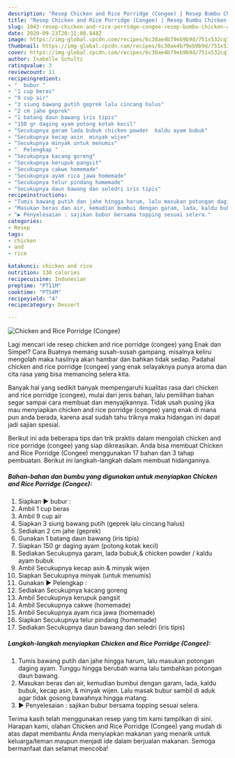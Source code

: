 ```yaml
---
description: "Resep Chicken and Rice Porridge (Congee) | Resep Bumbu Chicken and Rice Porridge (Congee) Yang Sedap"
title: "Resep Chicken and Rice Porridge (Congee) | Resep Bumbu Chicken and Rice Porridge (Congee) Yang Sedap"
slug: 1043-resep-chicken-and-rice-porridge-congee-resep-bumbu-chicken-and-rice-porridge-congee-yang-sedap
date: 2020-09-23T20:11:08.848Z
image: https://img-global.cpcdn.com/recipes/6c30ae4b79eb9b9d/751x532cq70/chicken-and-rice-porridge-congee-foto-resep-utama.jpg
thumbnail: https://img-global.cpcdn.com/recipes/6c30ae4b79eb9b9d/751x532cq70/chicken-and-rice-porridge-congee-foto-resep-utama.jpg
cover: https://img-global.cpcdn.com/recipes/6c30ae4b79eb9b9d/751x532cq70/chicken-and-rice-porridge-congee-foto-resep-utama.jpg
author: Isabelle Schultz
ratingvalue: 3
reviewcount: 11
recipeingredient:
- "  bubur "
- "1 cup beras"
- "9 cup air"
- "3 siung bawang putih geprek lalu cincang halus"
- "2 cm jahe geprek"
- "1 batang daun bawang iris tipis"
- "150 gr daging ayam potong kotak kecil"
- "Secukupnya garam lada bubuk chicken powder  kaldu ayam bubuk"
- "Secukupnya kecap asin  minyak wijen"
- "Secukupnya minyak untuk menumis"
- "  Pelengkap "
- "Secukupnya kacang goreng"
- "Secukupnya kerupuk pangsit"
- "Secukupnya cakwe homemade"
- "Secukupnya ayam rica jawa homemade"
- "Secukupnya telur pindang homemade"
- "Secukupnya daun bawang dan seledri iris tipis"
recipeinstructions:
- "Tumis bawang putih dan jahe hingga harum, lalu masukan potongan daging ayam. Tunggu hingga berubah warna lalu tambahkan potongan daun bawang."
- "Masukan beras dan air, kemudian bumbui dengan garam, lada, kaldu bubuk, kecap asin, &amp; minyak wijen. Lalu masak bubur sambil di aduk agar tidak gosong bawahnya hingga matang."
- "▶️ Penyelesaian : sajikan bubur bersama topping sesuai selera."
categories:
- Resep
tags:
- chicken
- and
- rice

katakunci: chicken and rice 
nutrition: 130 calories
recipecuisine: Indonesian
preptime: "PT11M"
cooktime: "PT54M"
recipeyield: "4"
recipecategory: Dessert

---
```



![Chicken and Rice Porridge (Congee)](https://img-global.cpcdn.com/recipes/6c30ae4b79eb9b9d/751x532cq70/chicken-and-rice-porridge-congee-foto-resep-utama.jpg)

Lagi mencari ide resep chicken and rice porridge (congee) yang Enak dan Simpel? Cara Buatnya memang susah-susah gampang. misalnya keliru mengolah maka hasilnya akan hambar dan bahkan tidak sedap. Padahal chicken and rice porridge (congee) yang enak selayaknya punya aroma dan cita rasa yang bisa memancing selera kita.



Banyak hal yang sedikit banyak mempengaruhi kualitas rasa dari chicken and rice porridge (congee), mulai dari jenis bahan, lalu pemilihan bahan segar sampai cara membuat dan menyajikannya. Tidak usah pusing jika mau menyiapkan chicken and rice porridge (congee) yang enak di mana pun anda berada, karena asal sudah tahu triknya maka hidangan ini dapat jadi sajian spesial.


Berikut ini ada beberapa tips dan trik praktis dalam mengolah chicken and rice porridge (congee) yang siap dikreasikan. Anda bisa membuat Chicken and Rice Porridge (Congee) menggunakan 17 bahan dan 3 tahap pembuatan. Berikut ini langkah-langkah dalam membuat hidangannya.

<!--inarticleads1-->

##### Bahan-bahan dan bumbu yang digunakan untuk menyiapkan Chicken and Rice Porridge (Congee):

1. Siapkan  ▶️ bubur :
1. Ambil 1 cup beras
1. Ambil 9 cup air
1. Siapkan 3 siung bawang putih (geprek lalu cincang halus)
1. Sediakan 2 cm jahe (geprek)
1. Gunakan 1 batang daun bawang (iris tipis)
1. Siapkan 150 gr daging ayam (potong kotak kecil)
1. Sediakan Secukupnya garam, lada bubuk,&amp; chicken powder / kaldu ayam bubuk
1. Ambil Secukupnya kecap asin &amp; minyak wijen
1. Siapkan Secukupnya minyak (untuk menumis)
1. Gunakan  ▶️ Pelengkap :
1. Sediakan Secukupnya kacang goreng
1. Ambil Secukupnya kerupuk pangsit
1. Ambil Secukupnya cakwe (homemade)
1. Ambil Secukupnya ayam rica jawa (homemade)
1. Siapkan Secukupnya telur pindang (homemade)
1. Sediakan Secukupnya daun bawang dan seledri (iris tipis)




<!--inarticleads2-->

##### Langkah-langkah menyiapkan Chicken and Rice Porridge (Congee):

1. Tumis bawang putih dan jahe hingga harum, lalu masukan potongan daging ayam. Tunggu hingga berubah warna lalu tambahkan potongan daun bawang.
1. Masukan beras dan air, kemudian bumbui dengan garam, lada, kaldu bubuk, kecap asin, &amp; minyak wijen. Lalu masak bubur sambil di aduk agar tidak gosong bawahnya hingga matang.
1. ▶️ Penyelesaian : sajikan bubur bersama topping sesuai selera.




Terima kasih telah menggunakan resep yang tim kami tampilkan di sini. Harapan kami, olahan Chicken and Rice Porridge (Congee) yang mudah di atas dapat membantu Anda menyiapkan makanan yang menarik untuk keluarga/teman maupun menjadi ide dalam berjualan makanan. Semoga bermanfaat dan selamat mencoba!
